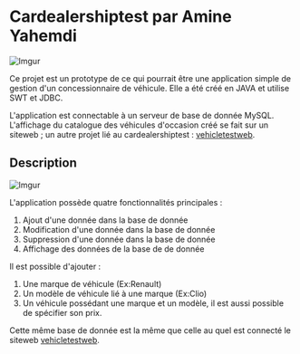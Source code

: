 # Cardealershiptest par Amine Yahemdi

![Imgur](https://i.imgur.com/7TInbB4.png)

Ce projet est un prototype de ce qui pourrait être une application simple de gestion d'un concessionnaire de véhicule. Elle a été créé en JAVA et utilise SWT et JDBC.

L'application est connectable à un serveur de base de donnée MySQL.  L'affichage du catalogue des véhicules d'occasion créé se fait sur un siteweb ; un autre projet lié au cardealershiptest : [vehicletestweb](vehicletestweb).


## Description

![Imgur](https://i.imgur.com/UOqMUap.png)

L'application possède quatre fonctionnalités principales :
1. Ajout d'une donnée dans la base de donnée
2. Modification d'une donnée dans la base de donnée
3. Suppression d'une donnée dans la base de donnée
4. Affichage des données de la base de de donnée

Il est possible d'ajouter :

1. Une marque de véhicule (Ex:Renault)
2. Un modèle de véhicule lié à une marque (Ex:Clio)
3. Un véhicule possédant une marque et un modèle, il est aussi possible de spécifier son prix.

Cette même base de donnée est la même que celle au quel est connecté le siteweb [vehicletestweb](vehicletestweb).
